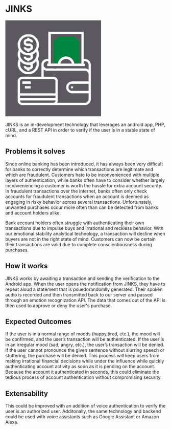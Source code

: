 # JINKS
![Jinks Logo](branding/logo(Dark).png)

JINKS is an in-development technology that leverages an android app, PHP, cURL, and a REST API in order to verify if the user is in a stable state of mind.

## Problems it solves 
Since online banking has been introduced, it has always been very difficult for banks to correctly determine which transactions are legitimate and which are fraudulent. Customers hate to be inconvenienced with multiple layers of authentication, while banks often have to consider whether largely inconveniencing a customer is worth the hassle for extra account security. In fraudulent transactions over the internet, banks often only check accounts for fraudulent transactions when an account is deemed as engaging in risky behavior across several transactions. Unfortunately, unwanted purchases occur more often than can be detected from banks and account holders alike. 

Bank account holders often struggle with authenticating their own transactions due to impulse buys and irrational and reckless behavior. With our emotional stability analytical technology, a transaction will decline when buyers are not in the right state of mind. Customers can now be certain their transactions are valid due to complete conscientiousness during purchases.

## How it works
JINKS works by awaiting a transaction and sending the verification to the Android app. When the user opens the notification from JINKS, they have to repeat aloud a statement that is psuedorandomlly generated. Their spoken audio is recorded and then transmitted back to our server and passed through an emotion recognization API. The data that comes out of the API is then used to approve or deny the user's purchase.

## Expected Outcomes
If the user is in a normal range of moods (happy,tired, etc.), the mood will be confirmed, and the user’s transaction will be authenticated. If the user is in an irregular mood (sad, angry, etc.), the user’s transaction will be denied. If the user cannot pronounce the given sentence without slurring speech or stuttering, the purchase will be denied. This process will keep users from making irrational financial decisions while under the influence while quickly authenticating account activity as soon as it is pending on the account. Because the account it authenticated in seconds, this could eliminate the tedious process of account authentication without compromising security.

## Extensability
This could be improved with an addition of voice authentication to verify the user is an authorized user. Additonally, the same technology and backend could be used with voice assistants such as Google Assistant or Amazon Alexa. 
